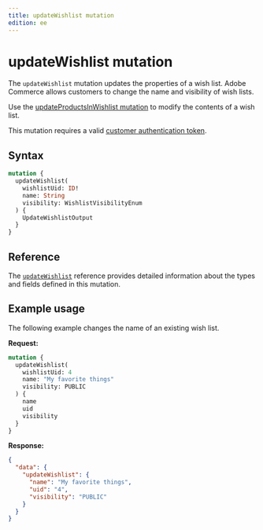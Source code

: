 ```yaml
---
title: updateWishlist mutation
edition: ee
---
```


# updateWishlist mutation

The `updateWishlist` mutation updates the properties of a wish list. Adobe Commerce allows customers to change the name and visibility of wish lists.

<InlineAlert variant="info" slots="text" />

Use the [updateProductsInWishlist mutation](update-products.md) to modify the contents of a wish list.

This mutation requires a valid [customer authentication token](../../customer/mutations/generate-token.md).

## Syntax

```graphql
mutation {
  updateWishlist(
    wishlistUid: ID!
    name: String
    visibility: WishlistVisibilityEnum
  ) {
    UpdateWishlistOutput
  }
}
```

## Reference

The [`updateWishlist`](https://developer.adobe.com/commerce/webapi/graphql-api/index.html#mutation-updateWishlist) reference provides detailed information about the types and fields defined in this mutation.

## Example usage

The following example changes the name of an existing wish list.

**Request:**

``` graphql
mutation {
  updateWishlist(
    wishlistUid: 4
    name: "My favorite things"
    visibility: PUBLIC
  ) {
    name
    uid
    visibility
  }
}
```

**Response:**

```json
{
  "data": {
    "updateWishlist": {
      "name": "My favorite things",
      "uid": "4",
      "visibility": "PUBLIC"
    }
  }
}
```
